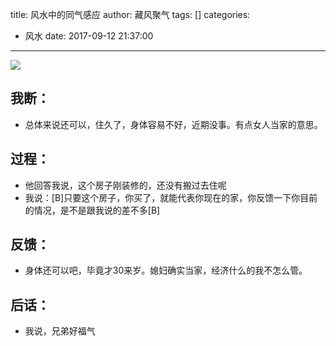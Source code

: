 title: 风水中的同气感应
author: 藏风聚气
tags: []
categories:
  - 风水
date: 2017-09-12 21:37:00
---

![](http://fs-image.pull.net.cn/17-9-12/97712024.jpg!800)



我断：
--------
- 总体来说还可以，住久了，身体容易不好，近期没事。有点女人当家的意思。


过程：
--------
- 他回答我说，这个房子刚装修的，还没有搬过去住呢
- 我说：[B]只要这个房子，你买了，就能代表你现在的家，你反馈一下你目前的情况，是不是跟我说的差不多[B]



反馈：
--------
- 身体还可以吧，毕竟才30来岁。媳妇确实当家，经济什么的我不怎么管。

后话：
--------
- 我说，兄弟好福气